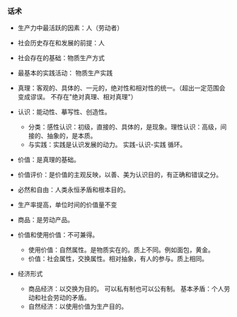 
### 话术
- 生产力中最活跃的因素：人（劳动者）
- 社会历史存在和发展的前提：人
- 社会存在的基础：物质生产方式
- 最基本的实践活动： 物质生产实践
- 真理：客观的、具体的、一元的，绝对性和相对性的统一。（超出一定范围会变成谬误。 不存在"绝对真理、相对真理"）
- 认识：能动性、摹写性、创造性。  
  - 分类：感性认识：初级，直接的、具体的，是现象。理性认识：高级，间接的、抽象的，是本质。
  - 与实践：实践是认识发展的动力。  实践-认识-实践 循环。
- 价值：是真理的基础。 
- 价值评价：是价值的主观反映，以善、美为认识目的，有正确和错误之分。
- 必然和自由：人类永恒矛盾和根本目的。
- 生产率提高，单位时间的价值量不变


- 商品：是劳动产品。
- 价值和使用价值：不可兼得。
  - 使用价值：自然属性。是物质实在的。质上不同。例如面包，黄金。
  - 价值：社会属性，交换属性。相对抽象，有人的参与。质上相同。
- 经济形式
  - 商品经济：以交换为目的。 可以私有制也可以公有制。 基本矛盾：个人劳动和社会劳动的矛盾。
  - 自然经济：以使用价值为生产目的。